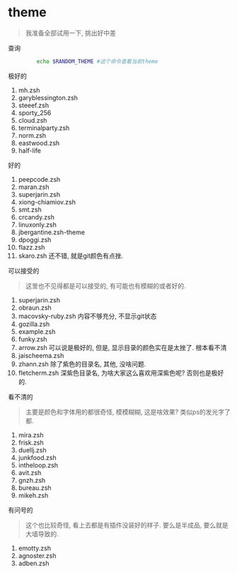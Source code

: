 # theme
> 我准备全部试用一下, 挑出好中差

查询

```sh
		 echo $RANDOM_THEME #这个命令查看当前theme
```



极好的

1. mh.zsh
2. garyblessington.zsh
3. steeef.zsh
4. sporty_256
5. cloud.zsh
6. terminalparty.zsh
7. norm.zsh
8. eastwood.zsh
9. half-life

好的

1. peepcode.zsh
2. maran.zsh
3. superjarin.zsh
4. xiong-chiamiov.zsh
5. smt.zsh
6. crcandy.zsh
7. linuxonly.zsh
8. jbergantine.zsh-theme
9. dpoggi.zsh
10. flazz.zsh
11. skaro.zsh 还不错, 就是git颜色有点挫.

可以接受的

> 这里也不见得都是可以接受的, 有可能也有模糊的或者好的.

1. superjarin.zsh
2. obraun.zsh
3. macovsky-ruby.zsh 内容不够充分, 不显示git状态
4. gozilla.zsh
5. example.zsh
6. funky.zsh
7. arrow.zsh 可以说是极好的, 但是, 显示目录的颜色实在是太挫了. 根本看不清
8. jaischeema.zsh
9. zhann.zsh 除了紫色的目录名, 其他, 没啥问题.
10. fletcherm.zsh 深紫色目录名, 为啥大家这么喜欢用深紫色呢?  否则也是极好的.

看不清的

>  主要是颜色和字体用的都很奇怪, 模模糊糊, 这是啥效果? 类似ps的发光字了都.

1. mira.zsh
2. frisk.zsh
3. duellj.zsh
4. junkfood.zsh
5. intheloop.zsh
6. avit.zsh
7. gnzh.zsh
8. bureau.zsh
9. mikeh.zsh

有问号的

> 这个也比较奇怪, 看上去都是有插件没装好的样子. 要么是半成品, 要么就是大墙导致的.

1. emotty.zsh
2. agnoster.zsh
3. adben.zsh